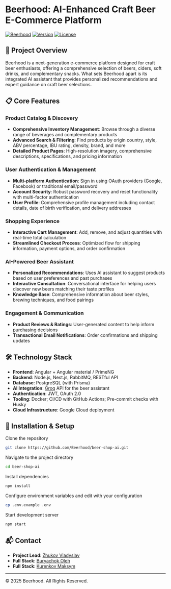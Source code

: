 # Beerhood: AI-Enhanced Craft Beer E-Commerce Platform

[![Beerhood](https://img.shields.io/badge/Beerhood-AI--Enhanced%20Craft%20Beer-f39c12)](https://github.com/Beerhood)
[![Version](https://img.shields.io/badge/version-0.1.0-blue)](https://github.com/Beerhood/beer-shop-ai)
[![License](https://img.shields.io/badge/license-Apache--2.0-amber)](https://github.com/Beerhood/beer-shop-ai/blob/main/LICENSE)

## 🍺 Project Overview

Beerhood is a next-generation e-commerce platform designed for craft beer enthusiasts, offering a comprehensive selection of beers, ciders, soft drinks, and complementary snacks. What sets Beerhood apart is its integrated AI assistant that provides personalized recommendations and expert guidance on craft beer selections.

## 📋 Core Features

### Product Catalog & Discovery

-   **Comprehensive Inventory Management**: Browse through a diverse range of beverages and complementary products
-   **Advanced Search & Filtering**: Find products by origin country, style, ABV percentage, IBU rating, density, brand, and more
-   **Detailed Product Pages**: High-resolution imagery, comprehensive descriptions, specifications, and pricing information

### User Authentication & Management

-   **Multi-platform Authentication**: Sign in using OAuth providers (Google, Facebook) or traditional email/password
-   **Account Security**: Robust password recovery and reset functionality with multi-factor authentication
-   **User Profile**: Comprehensive profile management including contact details, date of birth verification, and delivery addresses

### Shopping Experience

-   **Interactive Cart Management**: Add, remove, and adjust quantities with real-time total calculation
-   **Streamlined Checkout Process**: Optimized flow for shipping information, payment options, and order confirmation

### AI-Powered Beer Assistant

-   **Personalized Recommendations**: Uses AI assistant to suggest products based on user preferences and past purchases
-   **Interactive Consultation**: Conversational interface for helping users discover new beers matching their taste profiles
-   **Knowledge Base**: Comprehensive information about beer styles, brewing techniques, and food pairings

### Engagement & Communication

-   **Product Reviews & Ratings**: User-generated content to help inform purchasing decisions
-   **Transactional Email Notifications**: Order confirmations and shipping updates

## 🛠️ Technology Stack

-   **Frontend**: Angular + Angular material / PrimeNG
-   **Backend**: Node.js, Nest.js, RabbitMQ, RESTful API
-   **Database**: PostgreSQL (with Prisma)
-   **AI Integration**: [Groq](https://console.groq.com/home) API for the beer assistant
-   **Authentication**: JWT, OAuth 2.0
-   **Tooling**: Docker; CI/CD with GitHub Actions; Pre-commit checks with Husky
-   **Cloud Infrastructure**: Google Cloud deployment

## 🚀 Installation & Setup

Clone the repository

```bash
git clone https://github.com/Beerhood/beer-shop-ai.git
```

Navigate to the project directory

```bash
cd beer-shop-ai
```

Install dependencies

```bash
npm install
```

Configure environment variables and edit with your configuration

```bash
cp .env.example .env
```

Start development server

```bash
npm start
```

## 📬 Contact

-   **Project Lead**: [Zhukov Vladyslav](mailto:zhukov.vladyslav.vitaliyovych@gmail.com)
-   **Full Stack**: [Buryachok Oleh](https://t.me/kowaaalskii)
-   **Full Stack**: [Kurenkov Maksym](https://t.me/Pelmen_3000)

---

© 2025 Beerhood. All Rights Reserved.